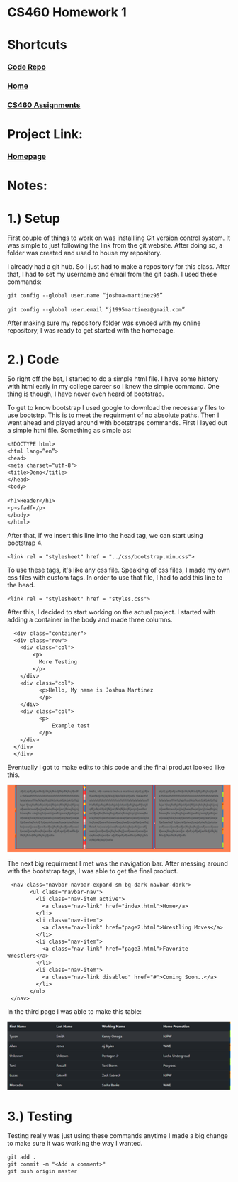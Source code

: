 # CS460 Homework 1

# Shortcuts
### [Code Repo](https://github.com/joshua-martinez95/joshua-martinez95.github.io/tree/master/homework1) 
### [Home](../index.md) 
### [CS460 Assignments](portMain-cs460.md) 

# Project Link:

### [Homepage](../homework1/index.html)

# Notes:

# 1.) Setup

First couple of things to work on was installling Git version control system. It was simple to just following the link from the git website. After doing so, a folder was created and used to house my repository.

I already had a git hub. So I just had to make a repository for this class. After that, I had to set my username and email from the git bash. I used these commands: 

```
git config --global user.name “joshua-martinez95”

git config --global user.email “j1995martinez@gmail.com”
```

After making sure my repository folder was synced with my online repository, I was ready to get started with the homepage.

# 2.) Code

So right off the bat, I started to do a simple html file. I have some history with html early in my college career so I knew the simple command. One thing is though, I have never even heard of bootstrap. 

To get to know bootstrap I used google to download the necessary files to use bootstrp. This is to meet the requirment of no absolute paths. Then I went ahead and played around with bootstraps commands. First I layed out a simple html file. Something as simple as:

```
<!DOCTYPE html>
<html lang=”en”>
<head>
<meta charset="utf-8">
<title>Demo</title>
</head>
<body>

<h1>Header</h1>
<p>sfadf</p>
</body>
</html>
```

After that, if we insert this line into the head tag, we can start using bootstrap 4.

```
<link rel = "stylesheet" href = "../css/bootstrap.min.css">
```

To use these tags, it's like any css file. Speaking of css files, I made my own css files with custom tags. In order to use that file, I had to add this line to the head.

```
<link rel = "stylesheet" href = "styles.css">
```

After this, I decided to start working on the actual project. I started with adding a container in the body and made three columns.

```
  <div class="container">
  <div class="row">
    <div class="col">
        <p>
          More Testing
        </p>
    </div>
    <div class="col">
          <p>Hello, My name is Joshua Martinez
          </p>
    </div>
    <div class="col">
          <p>
              Example test
          </p>
    </div>
  </div>
  </div>
```

Eventually I got to make edits to this code and the final product looked like this.

![Image of home container](../images/homeContainer.PNG)

The next big requirment I met was the navigation bar. After messing around with the bootstrap tags, I was able to get the final product.

```
 <nav class="navbar navbar-expand-sm bg-dark navbar-dark">
       <ul class="navbar-nav">
         <li class="nav-item active">
           <a class="nav-link" href="index.html">Home</a>
         </li>
         <li class="nav-item">
           <a class="nav-link" href="page2.html">Wrestling Moves</a>
         </li>
         <li class="nav-item">
           <a class="nav-link" href="page3.html">Favorite Wrestlers</a>
         </li>
         <li class="nav-item">
           <a class="nav-link disabled" href="#">Coming Soon..</a>
         </li>
       </ul>
 </nav>
```

In the third page I was able to make this table:

![Image of table](../images/tableWrestlers.PNG)

# 3.) Testing
Testing really was just using these commands anytime I made a big change to make sure it was working the way I wanted.

```
git add .
git commit -m "<Add a comment>"
git push origin master
```